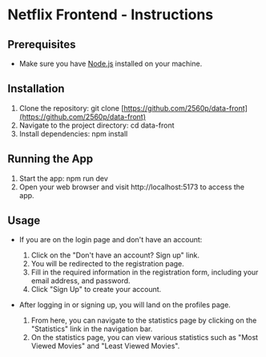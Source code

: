 # Netflix Frontend - Instructions

## Prerequisites
- Make sure you have [Node.js](https://nodejs.org) installed on your machine.

## Installation
1. Clone the repository: git clone [https://github.com/2560p/data-front](https://github.com/2560p/data-front)
2. Navigate to the project directory: cd data-front
3. Install dependencies: npm install

## Running the App
1. Start the app: npm run dev
2. Open your web browser and visit http://localhost:5173 to access the app.

## Usage
- If you are on the login page and don't have an account:
  1. Click on the "Don't have an account? Sign up" link.
  2. You will be redirected to the registration page.
  3. Fill in the required information in the registration form, including your email address, and password.
  4. Click "Sign Up" to create your account.

- After logging in or signing up, you will land on the profiles page.
  1. From here, you can navigate to the statistics page by clicking on the "Statistics" link in the navigation bar.
  2. On the statistics page, you can view various statistics such as "Most Viewed Movies" and "Least Viewed Movies".
